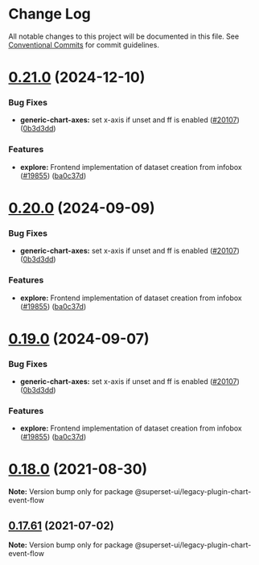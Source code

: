 # Change Log

All notable changes to this project will be documented in this file.
See [Conventional Commits](https://conventionalcommits.org) for commit guidelines.

# [0.21.0](https://github.com/apache/superset/compare/v2021.41.0...v0.21.0) (2024-12-10)

### Bug Fixes

- **generic-chart-axes:** set x-axis if unset and ff is enabled ([#20107](https://github.com/apache/superset/issues/20107)) ([0b3d3dd](https://github.com/apache/superset/commit/0b3d3dd4caa7f4c31c1ba7229966a40ba0469e85))

### Features

- **explore:** Frontend implementation of dataset creation from infobox ([#19855](https://github.com/apache/superset/issues/19855)) ([ba0c37d](https://github.com/apache/superset/commit/ba0c37d3df85b1af39404af1d578daeb0ff2d278))

# [0.20.0](https://github.com/apache/superset/compare/v2021.41.0...v0.20.0) (2024-09-09)

### Bug Fixes

- **generic-chart-axes:** set x-axis if unset and ff is enabled ([#20107](https://github.com/apache/superset/issues/20107)) ([0b3d3dd](https://github.com/apache/superset/commit/0b3d3dd4caa7f4c31c1ba7229966a40ba0469e85))

### Features

- **explore:** Frontend implementation of dataset creation from infobox ([#19855](https://github.com/apache/superset/issues/19855)) ([ba0c37d](https://github.com/apache/superset/commit/ba0c37d3df85b1af39404af1d578daeb0ff2d278))

# [0.19.0](https://github.com/apache/superset/compare/v2021.41.0...v0.19.0) (2024-09-07)

### Bug Fixes

- **generic-chart-axes:** set x-axis if unset and ff is enabled ([#20107](https://github.com/apache/superset/issues/20107)) ([0b3d3dd](https://github.com/apache/superset/commit/0b3d3dd4caa7f4c31c1ba7229966a40ba0469e85))

### Features

- **explore:** Frontend implementation of dataset creation from infobox ([#19855](https://github.com/apache/superset/issues/19855)) ([ba0c37d](https://github.com/apache/superset/commit/ba0c37d3df85b1af39404af1d578daeb0ff2d278))

# [0.18.0](https://github.com/apache-superset/superset-ui/compare/v0.17.87...v0.18.0) (2021-08-30)

**Note:** Version bump only for package @superset-ui/legacy-plugin-chart-event-flow

## [0.17.61](https://github.com/apache-superset/superset-ui/compare/v0.17.60...v0.17.61) (2021-07-02)

**Note:** Version bump only for package @superset-ui/legacy-plugin-chart-event-flow
